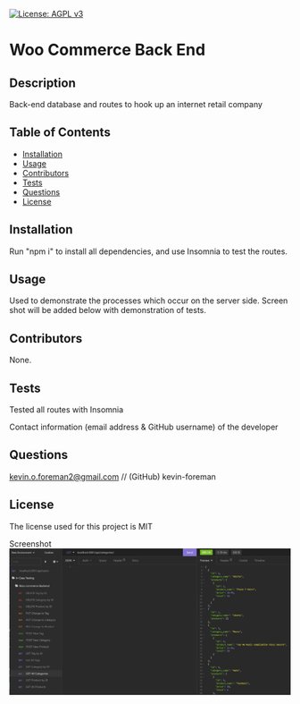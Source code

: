 

[![License: AGPL v3](https://img.shields.io/badge/License-AGPL_v3-blue.svg)](https://www.gnu.org/licenses/agpl-3.0)


# Woo Commerce Back End

## Description
Back-end database and routes to hook up an internet retail company

## Table of Contents
* [Installation](#installation)
* [Usage](#usage)
* [Contributors](#contributors)
* [Tests](#tests)
* [Questions](#questions)
* [License](#license) 

## Installation
Run "npm i" to install all dependencies, and use Insomnia to test the routes.

## Usage
Used to demonstrate the processes which occur on the server side. Screen shot will be added below with demonstration of tests.

## Contributors
None.

## Tests
Tested all routes with Insomnia

Contact information (email address & GitHub username) of the developer
## Questions
kevin.o.foreman2@gmail.com // (GitHub) kevin-foreman

## License

The license used for this project is MIT

Screenshot
![alt text](assets/images/back-end-tests-screenshot.png)

